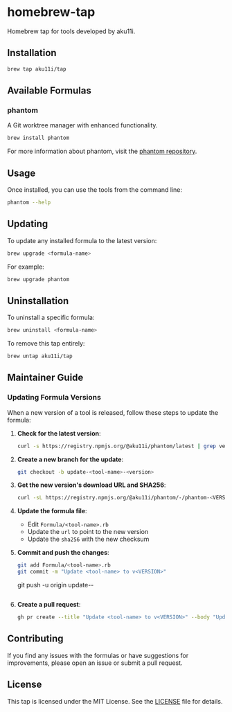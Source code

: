 # homebrew-tap

Homebrew tap for tools developed by aku11i.

## Installation

```bash
brew tap aku11i/tap
```

## Available Formulas

### phantom

A Git worktree manager with enhanced functionality.

```bash
brew install phantom
```

For more information about phantom, visit the [phantom repository](https://github.com/aku11i/phantom).

## Usage

Once installed, you can use the tools from the command line:

```bash
phantom --help
```

## Updating

To update any installed formula to the latest version:

```bash
brew upgrade <formula-name>
```

For example:
```bash
brew upgrade phantom
```

## Uninstallation

To uninstall a specific formula:

```bash
brew uninstall <formula-name>
```

To remove this tap entirely:

```bash
brew untap aku11i/tap
```

## Maintainer Guide

### Updating Formula Versions

When a new version of a tool is released, follow these steps to update the formula:

1. **Check for the latest version**:
   ```bash
   curl -s https://registry.npmjs.org/@aku11i/phantom/latest | grep version
   ```

2. **Create a new branch for the update**:
   ```bash
   git checkout -b update-<tool-name>-<version>
   ```

3. **Get the new version's download URL and SHA256**:
   ```bash
   curl -sL https://registry.npmjs.org/@aku11i/phantom/-/phantom-<VERSION>.tgz | sha256sum
   ```

4. **Update the formula file**:
   - Edit `Formula/<tool-name>.rb`
   - Update the `url` to point to the new version
   - Update the `sha256` with the new checksum

5. **Commit and push the changes**:
   ```bash
   git add Formula/<tool-name>.rb
   git commit -m "Update <tool-name> to v<VERSION>"
   ```

   git push -u origin update-<tool-name>-<version>
   ```

6. **Create a pull request**:
   ```bash
   gh pr create --title "Update <tool-name> to v<VERSION>" --body "Updates <tool-name> from v<OLD_VERSION> to v<VERSION> with updated SHA256 checksum."
   ```

## Contributing

If you find any issues with the formulas or have suggestions for improvements, please open an issue or submit a pull request.

## License

This tap is licensed under the MIT License. See the [LICENSE](LICENSE) file for details.
